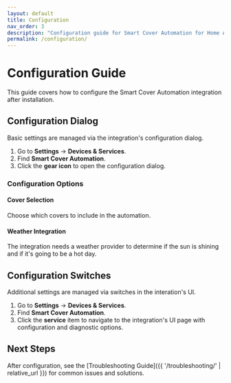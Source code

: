 ```yaml
---
layout: default
title: Configuration
nav_order: 3
description: "Configuration guide for Smart Cover Automation for Home Assistant."
permalink: /configuration/
---
```


# Configuration Guide

This guide covers how to configure the Smart Cover Automation integration after installation.

## Configuration Dialog

Basic settings are managed via the integration's configuration dialog.

1. Go to **Settings** → **Devices & Services**.
2. Find **Smart Cover Automation**.
3. Click the **gear icon** to open the configuration dialog.

### Configuration Options

#### Cover Selection

Choose which covers to include in the automation.

#### Weather Integration

The integration needs a weather provider to determine if the sun is shining and if it's going to be a hot day.

## Configuration Switches

Additional settings are managed via switches in the interation's UI.

1. Go to **Settings** → **Devices & Services**.
2. Find **Smart Cover Automation**.
3. Click the **service** item to navigate to the integration's UI page with configuration and diagnostic options.

## Next Steps

After configuration, see the [Troubleshooting Guide]({{ '/troubleshooting/' | relative_url }}) for common issues and solutions.